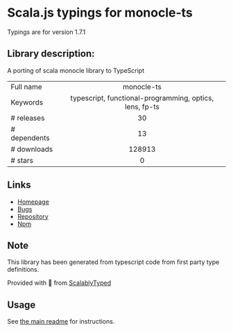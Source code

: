 
# Scala.js typings for monocle-ts

Typings are for version 1.7.1

## Library description:
A porting of scala monocle library to TypeScript

|                    |                 |
| ------------------ | :-------------: |
| Full name          | monocle-ts |
| Keywords           | typescript, functional-programming, optics, lens, fp-ts |
| # releases         | 30 |
| # dependents       | 13 |
| # downloads        | 128913 |
| # stars            | 0 |

## Links
- [Homepage](https://github.com/gcanti/monocle-ts)
- [Bugs](https://github.com/gcanti/monocle-ts/issues)
- [Repository](https://github.com/gcanti/monocle-ts)
- [Npm](https://www.npmjs.com/package/monocle-ts)
    


## Note
This library has been generated from typescript code from first party type definitions.

Provided with :purple_heart: from [ScalablyTyped](https://github.com/oyvindberg/ScalablyTyped)

## Usage
See [the main readme](../../readme.md) for instructions.


